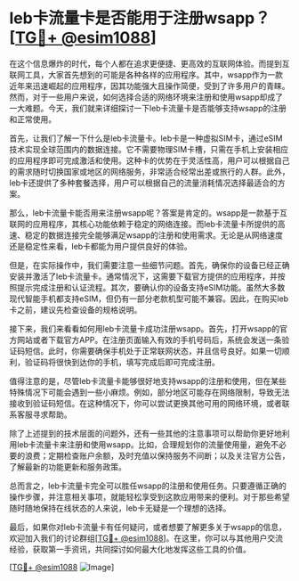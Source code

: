 # leb卡流量卡是否能用于注册wsapp？[[TG💪+ @esim1088](https://t.me/s/esim1088)]

在这个信息爆炸的时代，每个人都在追求更便捷、更高效的互联网体验。而提到互联网工具，大家首先想到的可能是各种各样的应用程序。其中，wsapp作为一款近年来迅速崛起的应用程序，因其功能强大且操作简便，受到了许多用户的青睐。然而，对于一些用户来说，如何选择合适的网络环境来注册和使用wsapp却成了一大难题。今天，我们就来详细探讨一下leb卡流量卡是否能够支持wsapp的注册和正常使用。

首先，让我们了解一下什么是leb卡流量卡。leb卡是一种虚拟SIM卡，通过eSIM技术实现全球范围内的数据连接。它不需要物理SIM卡槽，只需在手机上安装相应的应用程序即可完成激活和使用。这种卡的优势在于灵活性高，用户可以根据自己的需求随时切换国家或地区的网络服务，非常适合经常出差或旅行的人群。此外，leb卡还提供了多种套餐选择，用户可以根据自己的流量消耗情况选择最适合的方案。

那么，leb卡流量卡能否用来注册wsapp呢？答案是肯定的。wsapp是一款基于互联网的应用程序，其核心功能依赖于稳定的网络连接。而leb卡流量卡所提供的高速、稳定的数据连接完全能够满足wsapp的注册和使用需求。无论是从网络速度还是稳定性来看，leb卡都能为用户提供良好的体验。

但是，在实际操作中，我们需要注意一些细节问题。首先，确保你的设备已经正确安装并激活了leb卡流量卡。通常情况下，这需要下载官方提供的应用程序，并按照提示完成注册和认证流程。其次，要确认你的设备支持eSIM功能。虽然大多数现代智能手机都支持eSIM，但仍有一部分老款机型可能不兼容。因此，在购买leb卡之前，建议先检查设备的规格说明。

接下来，我们来看看如何用leb卡流量卡成功注册wsapp。首先，打开wsapp的官方网站或者下载官方APP。在注册页面输入有效的手机号码后，系统会发送一条验证码短信。此时，你需要确保手机处于正常联网状态，并且信号良好。如果一切顺利，验证码将很快到达你的手机，填写完成后即可完成注册。

值得注意的是，尽管leb卡流量卡能够很好地支持wsapp的注册和使用，但在某些特殊情况下可能会遇到一些小麻烦。例如，部分地区可能存在网络限制，导致无法接收到验证码短信。在这种情况下，你可以尝试更换其他可用的网络环境，或者联系客服寻求帮助。

除了上述提到的技术层面的问题外，还有一些其他的注意事项可以帮助你更好地利用leb卡流量卡来注册和使用wsapp。比如，合理规划你的流量使用量，避免不必要的浪费；定期检查账户余额，及时充值以保持服务不间断；以及关注官方公告，了解最新的功能更新和服务政策。

总而言之，leb卡流量卡完全可以胜任wsapp的注册和使用任务。只要遵循正确的操作步骤，并注意相关事项，就能轻松享受到这款应用带来的便利。对于那些希望随时随地保持在线状态的人来说，leb卡无疑是一个理想的选择。

最后，如果你对leb卡流量卡有任何疑问，或者想要了解更多关于wsapp的信息，欢迎加入我们的讨论群组[[TG💪+ @esim1088](https://t.me/s/esim1088)]。在这里，你可以与其他用户交流经验，获取第一手资讯，共同探讨如何最大化地发挥这些工具的价值。

[[TG💪+ @esim1088](https://t.me/s/esim1088) ![Image](https://i.postimg.cc/4NQfJmqS/Snipaste-2025-05-13-00-14-12.png)]